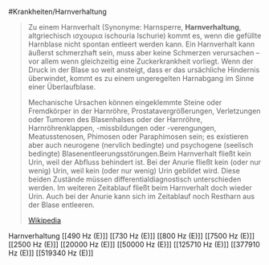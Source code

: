 #Krankheiten/Harnverhaltung
> Zu einem Harnverhalt (Synonyme: Harnsperre, **Harnverhaltung**, altgriechisch ισχουρια ischouria Ischurie) kommt es, wenn die gefüllte Harnblase nicht spontan entleert werden kann. Ein Harnverhalt kann äußerst schmerzhaft sein, muss aber keine Schmerzen verursachen – vor allem wenn gleichzeitig eine Zuckerkrankheit vorliegt. Wenn der Druck in der Blase so weit ansteigt, dass er das ursächliche Hindernis überwindet, kommt es zu einem ungeregelten Harnabgang im Sinne einer Überlaufblase.
>
> Mechanische Ursachen können eingeklemmte Steine oder Fremdkörper in der Harnröhre, Prostatavergrößerungen, Verletzungen oder Tumoren des Blasenhalses oder der Harnröhre, Harnröhrenklappen, -missbildungen oder -verengungen, Meatusstenosen, Phimosen oder Paraphimosen sein; es existieren aber auch neurogene (nervlich bedingte) und psychogene (seelisch bedingte) Blasenentleerungsstörungen.Beim Harnverhalt fließt kein Urin, weil der Abfluss behindert ist. Bei der Anurie fließt kein (oder nur wenig) Urin, weil kein (oder nur wenig) Urin gebildet wird. Diese beiden Zustände müssen differentialdiagnostisch unterschieden werden. Im weiteren Zeitablauf fließt beim Harnverhalt doch wieder Urin. Auch bei der Anurie kann sich im Zeitablauf noch Restharn aus der Blase entleeren.
>
> [Wikipedia](https://de.wikipedia.org/wiki/Harnverhalt)

Harnverhaltung
[[490 Hz (E)]]
[[730 Hz (E)]]
[[800 Hz (E)]]
[[7500 Hz (E)]]
[[2500 Hz (E)]]
[[20000 Hz (E)]]
[[50000 Hz (E)]]
[[125710 Hz (E)]]
[[377910 Hz (E)]]
[[519340 Hz (E)]]